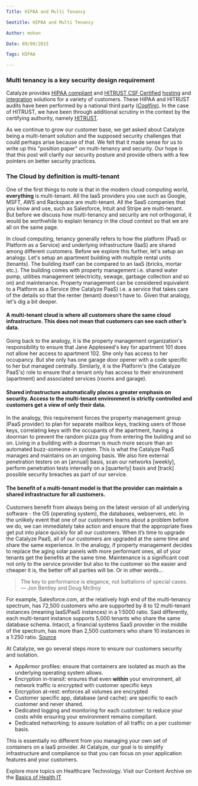 ```yaml
---
Title: HIPAA and Multi Tenancy

Seotitle: HIPAA and Multi Tenancy

Author: mohan

Date: 09/09/2015

Tags: HIPAA

---
```

### Multi tenancy is a key security design requirement

Catalyze provides [HIPAA compliant](https://catalyze.io/compliance) and [HITRUST CSF Certified](https://catalyze.io/compliance/hitrust) [hosting](https://catalyze.io/paas) and [integration](https://catalyze.io/hl7) solutions for a variety of customers. These HIPAA and HITRUST audits have been performed by a national third party ([*Coalfire*)](https://coalfire.com). In the case of HITRUST, we have been through additional scrutiny in the context by the certifying authority, namely [HITRUST](https://hitrustalliance.net).

As we continue to grow our customer base, we get asked about Catalyze being a multi-tenant solution and the supposed security challenges that could perhaps arise because of that. We felt that it made sense for us to write up this "position paper" on multi-tenancy and security. Our hope is that this post will clarify our security posture and provide others with a few pointers on better security practices.

### The Cloud by definition is multi-tenant

One of the first things to note is that in the modern cloud computing world, **everything** is multi-tenant. All the IaaS providers you use such as Google, MSFT, AWS and Rackspace are multi-tenant. All the SaaS companies that you know and use, such as Salesforce, Intuit and Stripe are multi-tenant. But before we discuss how multi-tenancy and security are not orthogonal, it would be worthwhile to explain tenancy in the cloud context so that we are all on the same page.

In cloud computing, tenancy generally refers to how the platform (PaaS or Platform as a Service) and underlying infrastructure (IaaS) are shared among different customers. Before we explore this further, let's setup an analogy. Let's setup an apartment building with multiple rental units (tenants). The building itself can be compared to an IaaS (bricks, mortar etc.). The building comes with property management i.e. shared water pump, utilities management (electricity, sewage, garbage collection and so on) and maintenance. Property management can be considered equivalent to a Platform as a Service (the Catalyze PaaS) i.e. a service that takes care of the details so that the renter (tenant) doesn't have to. Given that analogy, let's dig a bit deeper.

#### A multi-tenant cloud is where all customers share the same cloud infrastructure. This does not mean that customers can see each other’s data.

Going back to the analogy, it is the property management organization's responsibility to ensure that Jane Appleseed's key for apartment 101 does not allow her access to apartment 102. She only has access to her occupancy. But she only has one garage door opener with a code specific to her but managed centrally. Similarly, it is the Platform's (the Catalyze PaaS's) role to ensure that a tenant only has access to their environment (apartment) and associated services (rooms and garage).


#### Shared infrastructure automatically places a greater emphasis on security. Access to the multi-tenant environment is strictly controlled and customers get a view of **only** their data.

In the analogy, this requirement forces the property management group (PaaS provider) to plan for separate mailbox keys, tracking users of those keys, correlating keys with the occupants of the apartment, having a doorman to prevent the random pizza guy from entering the building and so on. Living in a building with a doorman is much more secure than an automated buzz-someone-in system. This is what the Catalyze PaaS manages and maintains on an ongoing basis. We also hire external penetration testers on an [annual] basis, scan our networks [weekly], perform penetration tests internally on a [quarterly] basis and [track] possible security breaches as part of our service.

#### The benefit of a multi-tenant model is that the provider can **maintain** a shared infrastructure for all customers.

Customers benefit from always being on the latest version of all underlying software - the OS (operating system), the databases, webservers, etc. In the unlikely event that one of our customers learns about a problem before we do, we can immediately take action and ensure that the appropriate fixes get put into place quickly for all our customers. When it’s time to upgrade the Catalyze PaaS, all of our customers are upgraded at the same time and share the same experience. In the analogy, if property management decides to replace the aging solar panels with more performant ones, all of your tenants get the benefits at the same time. Maintenance is a significant cost not only to the service provider but also to the customer so the easier and cheaper it is, the better off all parties will be. Or in other words...

> The key to performance is elegance, not battalions of special cases.
> — Jon Bentley and Doug McIlroy

For example, Salesforce.com, at the relatively high end of the multi-tenancy spectrum, has 72,500 customers who are supported by 8 to 12 multi-tenant instances (meaning IaaS/PaaS instances) in a 1:5000 ratio. Said differently, each multi-tenant instance supports 5,000 tenants who share the same database schema. Intacct, a financial systems SaaS provider in the middle of the spectrum, has more than 2,500 customers who share 10 instances in a 1:250 ratio. [Source](http://www.computerworld.com/article/2517005/data-center/multi-tenancy-in-the-cloud--why-it-matters.html)

At Catalyze, we go several steps more to ensure our customers security and isolation.

- AppArmor profiles: ensure that containers are isolated as much as the underlying operating system allows.
- Encryption in-transit: ensures that even **within** your environment, all network traffic is encrypted with customer specific keys
- Encryption at-rest: enforces all volumes are encrypted
- Customer specific app, database (and cache): are specific to each customer and never shared.
- Dedicated logging  and monitoring for each customer: to reduce your costs while ensuring your environment remains compliant.
- Dedicated networking: to assure isolation of all traffic on a per customer basis.

This is essentially no different from you managing your own set of containers on a IaaS provider. At Catalyze, our goal is to simplify infrastructure and compliance so that you can focus on your application features and your customers.

Explore more topics on Healthcare Technology. Visit our Content Archive on the [Basics of Health IT](http://content.catalyze.io/health-it-basics)